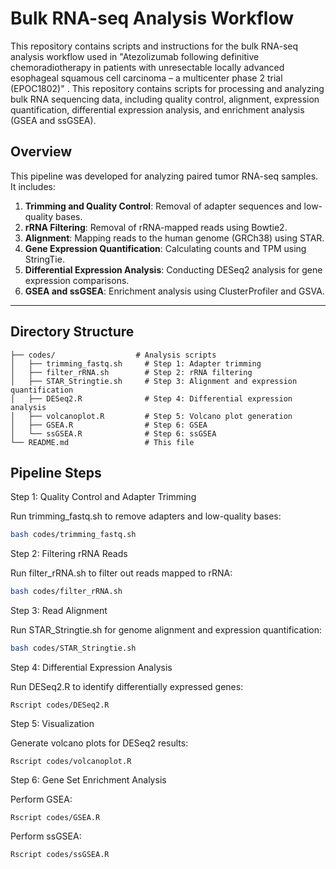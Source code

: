 # Bulk RNA-seq Analysis Workflow

This repository contains scripts and instructions for the bulk RNA-seq analysis workflow used in "Atezolizumab following definitive chemoradiotherapy in patients with unresectable locally advanced esophageal squamous cell carcinoma – a multicenter phase 2 trial (EPOC1802)" . 
This repository contains scripts for processing and analyzing bulk RNA sequencing data, including quality control, alignment, expression quantification, differential expression analysis, and enrichment analysis (GSEA and ssGSEA). 



## Overview
This pipeline was developed for analyzing paired tumor RNA-seq samples. It includes:
1. **Trimming and Quality Control**: Removal of adapter sequences and low-quality bases.
2. **rRNA Filtering**: Removal of rRNA-mapped reads using Bowtie2.
3. **Alignment**: Mapping reads to the human genome (GRCh38) using STAR.
4. **Gene Expression Quantification**: Calculating counts and TPM using StringTie.
5. **Differential Expression Analysis**: Conducting DESeq2 analysis for gene expression comparisons.
6. **GSEA and ssGSEA**: Enrichment analysis using ClusterProfiler and GSVA.

---

## Directory Structure

```plaintext
├── codes/                  # Analysis scripts
│   ├── trimming_fastq.sh     # Step 1: Adapter trimming
│   ├── filter_rRNA.sh        # Step 2: rRNA filtering
│   ├── STAR_Stringtie.sh     # Step 3: Alignment and expression quantification
│   ├── DESeq2.R              # Step 4: Differential expression analysis
│   ├── volcanoplot.R         # Step 5: Volcano plot generation
│   ├── GSEA.R                # Step 6: GSEA
│   └── ssGSEA.R              # Step 6: ssGSEA
└── README.md                 # This file
```
## Pipeline Steps

Step 1: Quality Control and Adapter Trimming

Run trimming_fastq.sh to remove adapters and low-quality bases:

```bash
bash codes/trimming_fastq.sh
```

Step 2: Filtering rRNA Reads

Run filter_rRNA.sh to filter out reads mapped to rRNA:

```bash
bash codes/filter_rRNA.sh
```

Step 3: Read Alignment

Run STAR_Stringtie.sh for genome alignment and expression quantification:

```bash
bash codes/STAR_Stringtie.sh
```

Step 4: Differential Expression Analysis

Run DESeq2.R to identify differentially expressed genes:

```
Rscript codes/DESeq2.R
```

Step 5: Visualization

Generate volcano plots for DESeq2 results:

```
Rscript codes/volcanoplot.R
```

Step 6: Gene Set Enrichment Analysis

Perform GSEA:

```
Rscript codes/GSEA.R
```

Perform ssGSEA:

```
Rscript codes/ssGSEA.R
```


